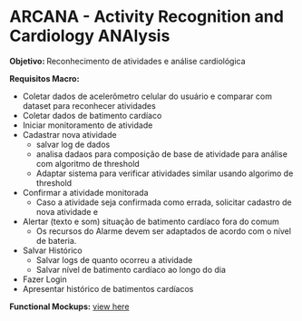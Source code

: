 # ARCANA - Activity Recognition and Cardiology ANAlysis

<b> Objetivo: </b> Reconhecimento de atividades e análise cardiológica

<b> Requisitos Macro: </b> 
- Coletar dados de acelerômetro celular do usuário e comparar com dataset para reconhecer atividades
- Coletar dados de batimento cardíaco
- Iniciar monitoramento de atividade
- Cadastrar nova atividade
	- salvar log de dados
	- analisa dadaos para composição de base de atividade para análise com algoritmo de threshold
	- Adaptar sistema para verificar atividades similar usando algorimo de threshold
- Confirmar a atividade monitorada
	- Caso a atividade seja confirmada como errada, solicitar cadastro de nova atividade e 
- Alertar (texto e som) situação  de batimento cardíaco fora do comum
	- Os recursos do Alarme devem ser adaptados de acordo com o nível de bateria.
- Salvar Histórico
	- Salvar logs de quanto ocorreu a atividade
	- Salvar nível de batimento cardíaco ao longo do dia
- Fazer Login
- Apresentar histórico de batimentos cardíacos


<b>Functional Mockups:</b> [view here](./Documentation/FunctionalMockups.md)
